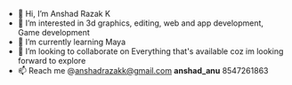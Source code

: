 - 👋 Hi, I’m Anshad Razak K
- 👀 I’m interested in 3d graphics, editing, web and app development, Game development
- 🌱 I’m currently learning Maya
- 💞️ I’m looking to collaborate on Everything that's available coz im looking forward to explore
- 📫 Reach me @anshadrazakk@gmail.com __anshad_anu__ 8547261863

<!---
anshadrazak/anshadrazak is a ✨ special ✨ repository because its `README.md` (this file) appears on your GitHub profile.
You can click the Preview link to take a look at your changes.
--->
